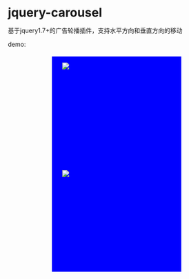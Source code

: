 jquery-carousel
===============

基于jquery1.7+的广告轮播插件，支持水平方向和垂直方向的移动

demo:

<!DOCTYPE HTML PUBLIC "-//W3C//DTD HTML 4.01 Transitional//EN"
        "http://www.w3.org/TR/html4/loose.dtd">
<html>
<head>
    <title>carousel</title>
    <link rel="stylesheet" type="text/css" href="public/css/carousel.css" />
    <script type="text/javascript" src="public/js/jquery.js"></script>
    <script type="text/javascript" src="public/js/jquery.carousel.js"></script>
    <style type="text/css">
        *{
            margin: 0;
            padding: 0;
        }
        img{
            border: none;
        }
        #wrapper{
            width: 300px;
            height: 500px;
            background: blue;
            margin: 20px auto;
            overflow: hidden;
        }
        #content{
            width: 100%;
        }
        #content .list{
            width: 100%;
            height: 250px;
            overflow: hidden;
        }
    </style>
</head>
<body>
    <div id="wrapper">
        <ul id="content">
            <li class="list"><img src="http://i.mmcdn.cn/simba/img/T1uzdUXD0cXXb1upjX.jpg" /></li>
            <li class="list"><img src="http://i.mmcdn.cn/simba/img/T1H20HXqVhXXb1upjX.jpg" /></li>
            <li class="list"><img src="http://i.mmcdn.cn/simba/img/T1uzdUXD0cXXb1upjX.jpg" /></li>
            <li class="list"><img src="http://i.mmcdn.cn/simba/img/T1H20HXqVhXXb1upjX.jpg" /></li>
        </ul>
    </div>
<script type="text/javascript">
//    var defaultOptions = {
//        speed:3000,//运动的时间间隔
//        direction:'vertical',//运动方向，水平或者垂直
//        isLoop:true,//是否循环轮播
//        moveCount:1,//默认移动的个数
//        targetObjHeight:'',//targetObj的高度即每个移动元素的高度
//        targetObjWidth:'',//targetObj的宽度即每个移动元素的宽度
//        isOpacityOthers:false,//鼠标聚焦目标对象时是否灰掉其他选项
//        isAnimate:true//移动效果是否使用animate
//    };
    new NAVY.Carousel('.list','#content','#wrapper',{direction:'vertical',moveCount:2,targetObjHeight:250,isOpacityOthers:true});
</script>
</body>
</html>
